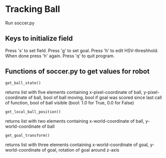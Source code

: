 # Tracking Ball
Run soccer.py

## Keys to initialize field
Press 's' to set field.
Press 'g' to set goal.
Press 'h' to edit HSV-threshhold. When done press 'h' again.
Press 'q' to quit program.

## Functions of soccer.py to get values for robot
```
get_ball_state()
```
returns list with five elements containing x-pixel-coordinate of ball,
y-pixel-coordinate of ball, bool of ball moving, bool if goal was scored since
last call of function, bool of ball visible (bool: 1.0 for True, 0.0 for False)

```
get_local_ball_position()
```
returns list with two elements containing x-world-coordinate of ball,
y-world-coordinate of ball

```
get_goal_transform()
```
returns list with three elements containing x-world-coordinate of goal,
y-world-coordinate of goal, rotation of goal around z-axis